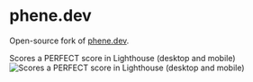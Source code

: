 # phene.dev
Open-source fork of [phene.dev](https://phene.dev).

Scores a PERFECT score in Lighthouse (desktop and mobile)
![Scores a PERFECT score in Lighthouse (desktop and mobile)](https://cdn.phene.dev/immaculate.png)
